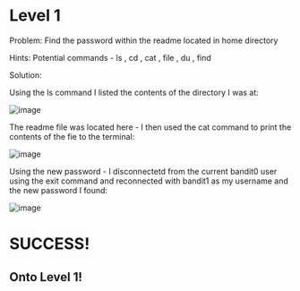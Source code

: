 # Level 1

Problem: Find the password within the readme located in home directory

Hints: Potential commands - ls , cd , cat , file , du , find

Solution:

Using the ls command I listed the contents of the directory I was at:

![image](https://github.com/user-attachments/assets/3f073749-bd06-4fca-af62-dc91633c5d4a)

The readme file was located here - I then used the cat command to print the contents of the fie to the terminal:

![image](https://github.com/user-attachments/assets/c15a7f60-edfe-423d-8e49-8aef2242d2a8)

Using the new password - I disconnectetd from the current bandit0 user using the exit command and reconnected with bandit1 as my username and the new password I found:

![image](https://github.com/user-attachments/assets/0e6f74a6-edfa-46d2-9158-9a5b904679cc)

# SUCCESS!

## Onto Level 1!
